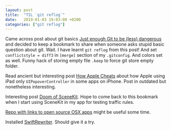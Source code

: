 ```yaml
---
layout: post
title:  "TIL `git reflog`"
date:   2019-01-03 19:03:00 +0200
categories: ["git reflog"]
---
```

Came across post about git basics [Just enough Git to be (less) dangerous](https://eev.ee/blog/2015/04/24/just-enough-git-to-be-less-dangerous/) and decided to keep a bookmark to share when someone asks stupid basic question about git. Wait. I have learnt `git reflog` from this post! And set `conflictstyle = diff3` in `[merge]` section of my `.gitconfig`. And colors set as well. Funny hack of storing empty file `.keep` to force git store empty folder.

Read ancient but interesting post [How Apple Cheats](http://marksands.github.io/2014/05/27/how-apple-cheats.html) about how Apple using iPad only `UIPopoverController` in some apps on iPhone. Post in outdated but nonetheless interesting.

Interesting post [Doom of SceneKit](https://habr.com/company/yandex/blog/431880/). Hope to come back to this bookmark when I start using SceneKit in my app for testing traffic rules.

[Repo with links to open source OSX apps](https://github.com/serhii-londar/open-source-mac-os-apps) might be useful some time.

Installed [SwiftRewriter](https://github.com/inamiy/SwiftRewriter). Should give it a try.
